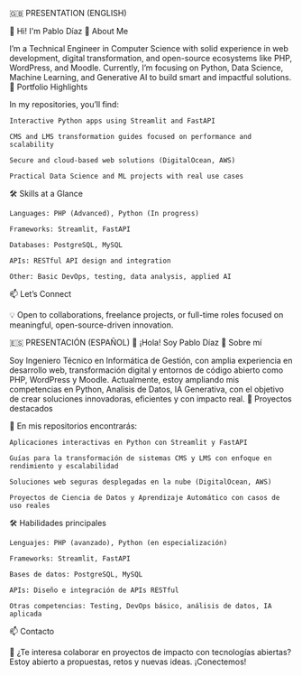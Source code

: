 


🇬🇧 PRESENTATION (ENGLISH)



👋 Hi! I'm Pablo Díaz
🚀 About Me

I’m a Technical Engineer in Computer Science with solid experience in web development, digital transformation, and open-source ecosystems like PHP, WordPress, and Moodle.
Currently, I’m focusing on Python, Data Science, Machine Learning, and Generative AI to build smart and impactful solutions.
🎯 Portfolio Highlights

In my repositories, you’ll find:

    Interactive Python apps using Streamlit and FastAPI

    CMS and LMS transformation guides focused on performance and scalability

    Secure and cloud-based web solutions (DigitalOcean, AWS)

    Practical Data Science and ML projects with real use cases

🛠 Skills at a Glance

    Languages: PHP (Advanced), Python (In progress)

    Frameworks: Streamlit, FastAPI

    Databases: PostgreSQL, MySQL

    APIs: RESTful API design and integration

    Other: Basic DevOps, testing, data analysis, applied AI

📫 Let’s Connect

💡 Open to collaborations, freelance projects, or full-time roles focused on meaningful, open-source-driven innovation.




🇪🇸 PRESENTACIÓN (ESPAÑOL) 
👋 ¡Hola! Soy Pablo Díaz
🚀 Sobre mí

Soy Ingeniero Técnico en Informática de Gestión, con amplia experiencia en desarrollo web, transformación digital y entornos de código abierto como PHP, WordPress y Moodle.
Actualmente, estoy ampliando mis competencias en Python, Analisis de Datos, IA Generativa, con el objetivo de crear soluciones innovadoras, eficientes y con impacto real.
🎯 Proyectos destacados

📌 En mis repositorios encontrarás:

    Aplicaciones interactivas en Python con Streamlit y FastAPI

    Guías para la transformación de sistemas CMS y LMS con enfoque en rendimiento y escalabilidad

    Soluciones web seguras desplegadas en la nube (DigitalOcean, AWS)

    Proyectos de Ciencia de Datos y Aprendizaje Automático con casos de uso reales

🛠 Habilidades principales

    Lenguajes: PHP (avanzado), Python (en especialización)

    Frameworks: Streamlit, FastAPI

    Bases de datos: PostgreSQL, MySQL

    APIs: Diseño e integración de APIs RESTful

    Otras competencias: Testing, DevOps básico, análisis de datos, IA aplicada

📫 Contacto

💬 ¿Te interesa colaborar en proyectos de impacto con tecnologías abiertas?
Estoy abierto a propuestas, retos y nuevas ideas. ¡Conectemos!



